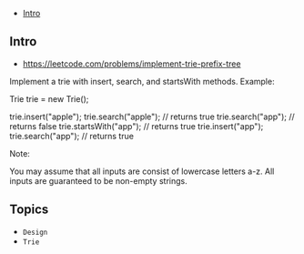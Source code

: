 - [Intro](#intro)

## Intro

- https://leetcode.com/problems/implement-trie-prefix-tree

Implement a trie with insert, search, and startsWith methods.
Example:

Trie trie = new Trie();

trie.insert("apple");
trie.search("apple");   // returns true
trie.search("app");     // returns false
trie.startsWith("app"); // returns true
trie.insert("app");   
trie.search("app");     // returns true

Note:

You may assume that all inputs are consist of lowercase letters a-z.
All inputs are guaranteed to be non-empty strings.



## Topics

- `Design`
- `Trie`


